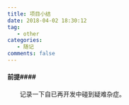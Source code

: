 ```yaml
---
title: 项目小结 
date: 2018-04-02 18:30:12
tag:
   - other
categories:
   - 随记
comments: false
---
```


#### 前提####

　　记录一下自已再开发中碰到疑难杂症。